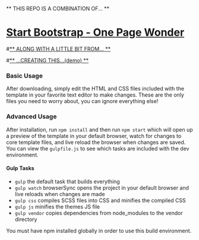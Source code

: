 ** THIS REPO IS A COMBINATION OF... **

# [Start Bootstrap - One Page Wonder](https://startbootstrap.com/themes/one-page-wonder/)

#[** ALONG WITH A LITTLE BIT FROM... **](https://github.com/imfunniee/fimbo)

#[** ...CREATING THIS...(demo) **](https://github.com/ejhoovler/myportfolio)


### Basic Usage

After downloading, simply edit the HTML and CSS files included with the template in your favorite text editor to make changes. These are the only files you need to worry about, you can ignore everything else!

### Advanced Usage

After installation, run `npm install` and then run `npm start` which will open up a preview of the template in your default browser, watch for changes to core template files, and live reload the browser when changes are saved. You can view the `gulpfile.js` to see which tasks are included with the dev environment.

#### Gulp Tasks

* `gulp` the default task that builds everything
* `gulp watch` browserSync opens the project in your default browser and live reloads when changes are made
* `gulp css` compiles SCSS files into CSS and minifies the compiled CSS
* `gulp js` minifies the themes JS file
* `gulp vendor` copies dependencies from node_modules to the vendor directory

You must have npm installed globally in order to use this build environment.
